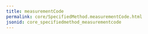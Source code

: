 ```yaml
---
title: measurementCode
permalink: core/SpecifiedMethod.measurementCode.html
jsonid: core_specifiedmethod_measurementcode
---
```

